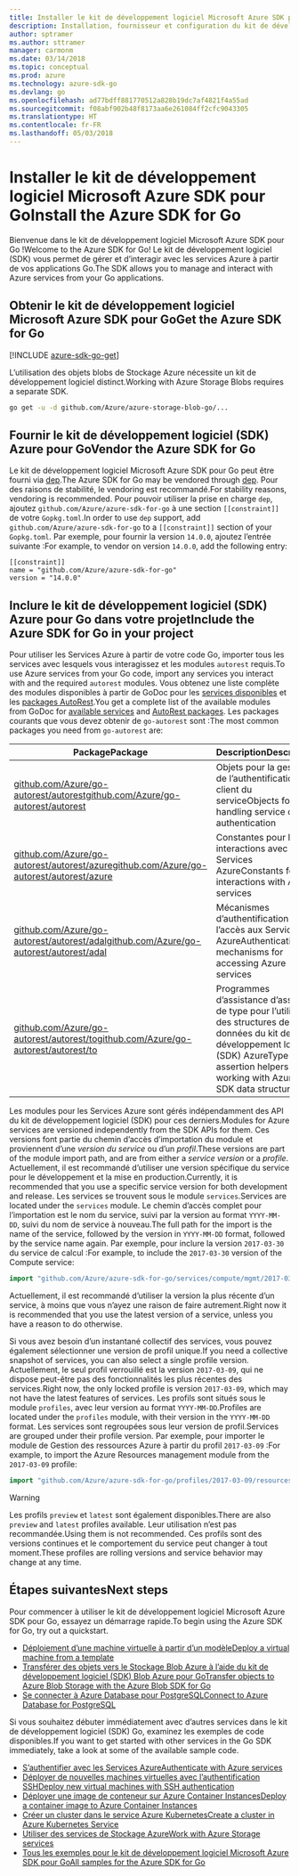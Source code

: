 ```yaml
---
title: Installer le kit de développement logiciel Microsoft Azure SDK pour Go
description: Installation, fournisseur et configuration du kit de développement logiciel (SDK) Azure pour Go.
author: sptramer
ms.author: sttramer
manager: carmonm
ms.date: 03/14/2018
ms.topic: conceptual
ms.prod: azure
ms.technology: azure-sdk-go
ms.devlang: go
ms.openlocfilehash: ad77bdff881770512a828b19dc7af4821f4a55ad
ms.sourcegitcommit: f08abf902b48f8173aa6e261084ff2cfc9043305
ms.translationtype: HT
ms.contentlocale: fr-FR
ms.lasthandoff: 05/03/2018
---
```

# <a name="install-the-azure-sdk-for-go"></a><span data-ttu-id="12eb2-103">Installer le kit de développement logiciel Microsoft Azure SDK pour Go</span><span class="sxs-lookup"><span data-stu-id="12eb2-103">Install the Azure SDK for Go</span></span>

<span data-ttu-id="12eb2-104">Bienvenue dans le kit de développement logiciel Microsoft Azure SDK pour Go !</span><span class="sxs-lookup"><span data-stu-id="12eb2-104">Welcome to the Azure SDK for Go!</span></span> <span data-ttu-id="12eb2-105">Le kit de développement logiciel (SDK) vous permet de gérer et d’interagir avec les services Azure à partir de vos applications Go.</span><span class="sxs-lookup"><span data-stu-id="12eb2-105">The SDK allows you to manage and interact with Azure services from your Go applications.</span></span>

## <a name="get-the-azure-sdk-for-go"></a><span data-ttu-id="12eb2-106">Obtenir le kit de développement logiciel Microsoft Azure SDK pour Go</span><span class="sxs-lookup"><span data-stu-id="12eb2-106">Get the Azure SDK for Go</span></span>

[!INCLUDE [azure-sdk-go-get](includes/azure-sdk-go-get.md)]

<span data-ttu-id="12eb2-107">L’utilisation des objets blobs de Stockage Azure nécessite un kit de développement logiciel distinct.</span><span class="sxs-lookup"><span data-stu-id="12eb2-107">Working with Azure Storage Blobs requires a separate SDK.</span></span>

```bash
go get -u -d github.com/Azure/azure-storage-blob-go/...
```

## <a name="vendor-the-azure-sdk-for-go"></a><span data-ttu-id="12eb2-108">Fournir le kit de développement logiciel (SDK) Azure pour Go</span><span class="sxs-lookup"><span data-stu-id="12eb2-108">Vendor the Azure SDK for Go</span></span>

<span data-ttu-id="12eb2-109">Le kit de développement logiciel Microsoft Azure SDK pour Go peut être fourni via [dep](https://github.com/golang/dep).</span><span class="sxs-lookup"><span data-stu-id="12eb2-109">The Azure SDK for Go may be vendored through [dep](https://github.com/golang/dep).</span></span> <span data-ttu-id="12eb2-110">Pour des raisons de stabilité, le vendoring est recommandé.</span><span class="sxs-lookup"><span data-stu-id="12eb2-110">For stability reasons, vendoring is recommended.</span></span> <span data-ttu-id="12eb2-111">Pour pouvoir utiliser la prise en charge `dep`, ajoutez `github.com/Azure/azure-sdk-for-go` à une section `[[constraint]]` de votre `Gopkg.toml`.</span><span class="sxs-lookup"><span data-stu-id="12eb2-111">In order to use `dep` support, add `github.com/Azure/azure-sdk-for-go` to a `[[constraint]]` section of your `Gopkg.toml`.</span></span> <span data-ttu-id="12eb2-112">Par exemple, pour fournir la version `14.0.0`, ajoutez l’entrée suivante :</span><span class="sxs-lookup"><span data-stu-id="12eb2-112">For example, to vendor on version `14.0.0`, add the following entry:</span></span>

```
[[constraint]]
name = "github.com/Azure/azure-sdk-for-go"
version = "14.0.0"
```

## <a name="include-the-azure-sdk-for-go-in-your-project"></a><span data-ttu-id="12eb2-113">Inclure le kit de développement logiciel (SDK) Azure pour Go dans votre projet</span><span class="sxs-lookup"><span data-stu-id="12eb2-113">Include the Azure SDK for Go in your project</span></span>

<span data-ttu-id="12eb2-114">Pour utiliser les Services Azure à partir de votre code Go, importer tous les services avec lesquels vous interagissez et les modules `autorest` requis.</span><span class="sxs-lookup"><span data-stu-id="12eb2-114">To use Azure services from your Go code, import any services you interact with and the required `autorest` modules.</span></span>
<span data-ttu-id="12eb2-115">Vous obtenez une liste complète des modules disponibles à partir de GoDoc pour les [services disponibles](https://godoc.org/github.com/Azure/azure-sdk-for-go) et les [packages AutoRest](https://godoc.org/github.com/Azure/go-autorest).</span><span class="sxs-lookup"><span data-stu-id="12eb2-115">You get a complete list of the available modules from GoDoc for [available services](https://godoc.org/github.com/Azure/azure-sdk-for-go) and [AutoRest packages](https://godoc.org/github.com/Azure/go-autorest).</span></span> <span data-ttu-id="12eb2-116">Les packages courants que vous devez obtenir de `go-autorest` sont :</span><span class="sxs-lookup"><span data-stu-id="12eb2-116">The most common packages you need from `go-autorest` are:</span></span>

| <span data-ttu-id="12eb2-117">Package</span><span class="sxs-lookup"><span data-stu-id="12eb2-117">Package</span></span> | <span data-ttu-id="12eb2-118">Description</span><span class="sxs-lookup"><span data-stu-id="12eb2-118">Description</span></span> |
|---------|-------------|
| <span data-ttu-id="12eb2-119">[github.com/Azure/go-autorest/autorest][autorest]</span><span class="sxs-lookup"><span data-stu-id="12eb2-119">[github.com/Azure/go-autorest/autorest][autorest]</span></span> | <span data-ttu-id="12eb2-120">Objets pour la gestion de l’authentification client du service</span><span class="sxs-lookup"><span data-stu-id="12eb2-120">Objects for handling service client authentication</span></span> |
| <span data-ttu-id="12eb2-121">[github.com/Azure/go-autorest/autorest/azure][autorest/azure]</span><span class="sxs-lookup"><span data-stu-id="12eb2-121">[github.com/Azure/go-autorest/autorest/azure][autorest/azure]</span></span> | <span data-ttu-id="12eb2-122">Constantes pour les interactions avec les Services Azure</span><span class="sxs-lookup"><span data-stu-id="12eb2-122">Constants for interactions with Azure services</span></span> |
| <span data-ttu-id="12eb2-123">[github.com/Azure/go-autorest/autorest/adal][autorest/adal]</span><span class="sxs-lookup"><span data-stu-id="12eb2-123">[github.com/Azure/go-autorest/autorest/adal][autorest/adal]</span></span> | <span data-ttu-id="12eb2-124">Mécanismes d’authentification pour l’accès aux Services Azure</span><span class="sxs-lookup"><span data-stu-id="12eb2-124">Authentication mechanisms for accessing Azure services</span></span> |
| <span data-ttu-id="12eb2-125">[github.com/Azure/go-autorest/autorest/to][autorest/to]</span><span class="sxs-lookup"><span data-stu-id="12eb2-125">[github.com/Azure/go-autorest/autorest/to][autorest/to]</span></span> | <span data-ttu-id="12eb2-126">Programmes d’assistance d’assertion de type pour l’utilisation des structures de données du kit de développement logiciel (SDK) Azure</span><span class="sxs-lookup"><span data-stu-id="12eb2-126">Type assertion helpers for working with Azure SDK data structures</span></span> |

[autorest]: https://godoc.org/github.com/Azure/go-autorest/autorest
[autorest/azure]: https://godoc.org/github.com/Azure/go-autorest/autorest/azure
[autorest/adal]: https://godoc.org/github.com/Azure/go-autorest/autorest/adal
[autorest/to]: https://godoc.org/github.com/Azure/go-autorest/autorest/to

<span data-ttu-id="12eb2-127">Les modules pour les Services Azure sont gérés indépendamment des API du kit de développement logiciel (SDK) pour ces derniers.</span><span class="sxs-lookup"><span data-stu-id="12eb2-127">Modules for Azure services are versioned independently from the SDK APIs for them.</span></span> <span data-ttu-id="12eb2-128">Ces versions font partie du chemin d’accès d’importation du module et proviennent d’une _version du service_ ou d’un _profil_.</span><span class="sxs-lookup"><span data-stu-id="12eb2-128">These versions are part of the module import path, and are from either a _service version_ or a _profile_.</span></span> <span data-ttu-id="12eb2-129">Actuellement, il est recommandé d’utiliser une version spécifique du service pour le développement et la mise en production.</span><span class="sxs-lookup"><span data-stu-id="12eb2-129">Currently, it is recommended that you use a specific service version for both development and release.</span></span> <span data-ttu-id="12eb2-130">Les services se trouvent sous le module `services`.</span><span class="sxs-lookup"><span data-stu-id="12eb2-130">Services are located under the `services` module.</span></span> <span data-ttu-id="12eb2-131">Le chemin d’accès complet pour l’importation est le nom du service, suivi par la version au format `YYYY-MM-DD`, suivi du nom de service à nouveau.</span><span class="sxs-lookup"><span data-stu-id="12eb2-131">The full path for the import is the name of the service, followed by the version in `YYYY-MM-DD` format, followed by the service name again.</span></span> <span data-ttu-id="12eb2-132">Par exemple, pour inclure la version `2017-03-30` du service de calcul :</span><span class="sxs-lookup"><span data-stu-id="12eb2-132">For example, to include the `2017-03-30` version of the Compute service:</span></span>

```go
import "github.com/Azure/azure-sdk-for-go/services/compute/mgmt/2017-03-30/compute"
```

<span data-ttu-id="12eb2-133">Actuellement, il est recommandé d’utiliser la version la plus récente d’un service, à moins que vous n’ayez une raison de faire autrement.</span><span class="sxs-lookup"><span data-stu-id="12eb2-133">Right now it is recommended that you use the latest version of a service, unless you have a reason to do otherwise.</span></span>

<span data-ttu-id="12eb2-134">Si vous avez besoin d’un instantané collectif des services, vous pouvez également sélectionner une version de profil unique.</span><span class="sxs-lookup"><span data-stu-id="12eb2-134">If you need a collective snapshot of services, you can also select a single profile version.</span></span> <span data-ttu-id="12eb2-135">Actuellement, le seul profil verrouillé est la version `2017-03-09`, qui ne dispose peut-être pas des fonctionnalités les plus récentes des services.</span><span class="sxs-lookup"><span data-stu-id="12eb2-135">Right now, the only locked profile is version `2017-03-09`, which may not have the latest features of services.</span></span> <span data-ttu-id="12eb2-136">Les profils sont situés sous le module `profiles`, avec leur version au format `YYYY-MM-DD`.</span><span class="sxs-lookup"><span data-stu-id="12eb2-136">Profiles are located under the `profiles` module, with their version in the `YYYY-MM-DD` format.</span></span> <span data-ttu-id="12eb2-137">Les services sont regroupées sous leur version de profil.</span><span class="sxs-lookup"><span data-stu-id="12eb2-137">Services are grouped under their profile version.</span></span> <span data-ttu-id="12eb2-138">Par exemple, pour importer le module de Gestion des ressources Azure à partir du profil `2017-03-09` :</span><span class="sxs-lookup"><span data-stu-id="12eb2-138">For example, to import the Azure Resources management module from the `2017-03-09` profile:</span></span>

```go
import "github.com/Azure/azure-sdk-for-go/profiles/2017-03-09/resources/mgmt/resources"
```

> [!WARNING]
> <span data-ttu-id="12eb2-139">Les profils `preview` et `latest` sont également disponibles.</span><span class="sxs-lookup"><span data-stu-id="12eb2-139">There are also `preview` and `latest` profiles available.</span></span> <span data-ttu-id="12eb2-140">Leur utilisation n’est pas recommandée.</span><span class="sxs-lookup"><span data-stu-id="12eb2-140">Using them is not recommended.</span></span> <span data-ttu-id="12eb2-141">Ces profils sont des versions continues et le comportement du service peut changer à tout moment.</span><span class="sxs-lookup"><span data-stu-id="12eb2-141">These profiles are rolling versions and service behavior may change at any time.</span></span>

## <a name="next-steps"></a><span data-ttu-id="12eb2-142">Étapes suivantes</span><span class="sxs-lookup"><span data-stu-id="12eb2-142">Next steps</span></span>

<span data-ttu-id="12eb2-143">Pour commencer à utiliser le kit de développement logiciel Microsoft Azure SDK pour Go, essayez un démarrage rapide.</span><span class="sxs-lookup"><span data-stu-id="12eb2-143">To begin using the Azure SDK for Go, try out a quickstart.</span></span>

* [<span data-ttu-id="12eb2-144">Déploiement d’une machine virtuelle à partir d’un modèle</span><span class="sxs-lookup"><span data-stu-id="12eb2-144">Deploy a virtual machine from a template</span></span>](azure-sdk-go-qs-vm.md)
* [<span data-ttu-id="12eb2-145">Transférer des objets vers le Stockage Blob Azure à l’aide du kit de développement logiciel (SDK) Blob Azure pour Go</span><span class="sxs-lookup"><span data-stu-id="12eb2-145">Transfer objects to Azure Blob Storage with the Azure Blob SDK for Go</span></span>](/azure/storage/blobs/storage-quickstart-blobs-go?toc=%2fgo%2fazure%2ftoc.json)
* [<span data-ttu-id="12eb2-146">Se connecter à Azure Database pour PostgreSQL</span><span class="sxs-lookup"><span data-stu-id="12eb2-146">Connect to Azure Database for PostgreSQL</span></span>](/azure/postgresql/connect-go?toc=%2fgo%2fazure%2ftoc.json)

<span data-ttu-id="12eb2-147">Si vous souhaitez débuter immédiatement avec d’autres services dans le kit de développement logiciel (SDK) Go, examinez les exemples de code disponibles.</span><span class="sxs-lookup"><span data-stu-id="12eb2-147">If you want to get started with other services in the Go SDK immediately, take a look at some of the available sample code.</span></span>

* [<span data-ttu-id="12eb2-148">S’authentifier avec les Services Azure</span><span class="sxs-lookup"><span data-stu-id="12eb2-148">Authenticate with Azure services</span></span>](https://github.com/Azure-Samples/azure-sdk-for-go-samples/tree/master/iam)
* [<span data-ttu-id="12eb2-149">Déployer de nouvelles machines virtuelles avec l’authentification SSH</span><span class="sxs-lookup"><span data-stu-id="12eb2-149">Deploy new virtual machines with SSH authentication</span></span>](https://github.com/Azure-Samples/azure-sdk-for-go-samples/tree/master/compute)
* [<span data-ttu-id="12eb2-150">Déployer une image de conteneur sur Azure Container Instances</span><span class="sxs-lookup"><span data-stu-id="12eb2-150">Deploy a container image to Azure Container Instances</span></span>](https://github.com/Azure-Samples/azure-sdk-for-go-samples/tree/master/containerinstance)
* [<span data-ttu-id="12eb2-151">Créer un cluster dans le service Azure Kubernetes</span><span class="sxs-lookup"><span data-stu-id="12eb2-151">Create a cluster in Azure Kubernetes Service</span></span>](https://github.com/Azure-Samples/azure-sdk-for-go-samples/tree/master/containerservice)
* [<span data-ttu-id="12eb2-152">Utiliser des services de Stockage Azure</span><span class="sxs-lookup"><span data-stu-id="12eb2-152">Work with Azure Storage services</span></span>](https://github.com/Azure-Samples/azure-sdk-for-go-samples/tree/master/storage)
* [<span data-ttu-id="12eb2-153">Tous les exemples pour le kit de développement logiciel Microsoft Azure SDK pour Go</span><span class="sxs-lookup"><span data-stu-id="12eb2-153">All samples for the Azure SDK for Go</span></span>](https://github.com/azure-samples/azure-sdk-for-go-samples)
